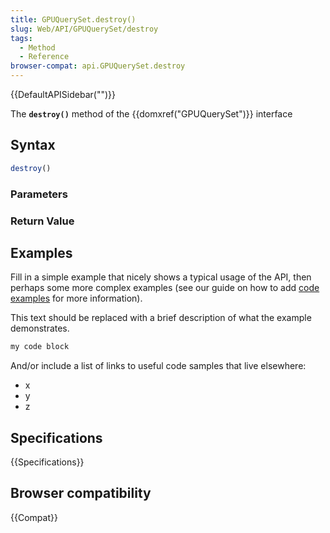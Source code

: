 ```yaml
---
title: GPUQuerySet.destroy()
slug: Web/API/GPUQuerySet/destroy
tags:
  - Method
  - Reference
browser-compat: api.GPUQuerySet.destroy
---
```

{{DefaultAPISidebar("")}}

The **`destroy()`** method of the {{domxref("GPUQuerySet")}} interface 

## Syntax

```js
destroy()
```

### Parameters



### Return Value



## Examples

Fill in a simple example that nicely shows a typical usage of the API, then perhaps some more complex examples (see our guide on how to add [code examples](/en-US/docs/MDN/Contribute/Structures/Code_examples) for more information).

This text should be replaced with a brief description of what the example demonstrates.

```js
my code block
```

And/or include a list of links to useful code samples that live elsewhere:

*   x
*   y
*   z

## Specifications

{{Specifications}}

## Browser compatibility

{{Compat}}

